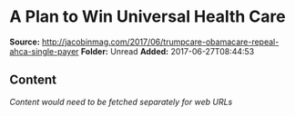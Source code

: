 # A Plan to Win Universal Health Care

**Source:** http://jacobinmag.com/2017/06/trumpcare-obamacare-repeal-ahca-single-payer
**Folder:** Unread
**Added:** 2017-06-27T08:44:53




## Content
*Content would need to be fetched separately for web URLs*

